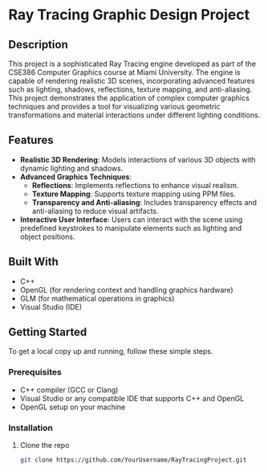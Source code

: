 # Ray Tracing Graphic Design Project

## Description
This project is a sophisticated Ray Tracing engine developed as part of the CSE386 Computer Graphics course at Miami University. The engine is capable of rendering realistic 3D scenes, incorporating advanced features such as lighting, shadows, reflections, texture mapping, and anti-aliasing. This project demonstrates the application of complex computer graphics techniques and provides a tool for visualizing various geometric transformations and material interactions under different lighting conditions.

## Features
- **Realistic 3D Rendering**: Models interactions of various 3D objects with dynamic lighting and shadows.
- **Advanced Graphics Techniques**:
  - **Reflections**: Implements reflections to enhance visual realism.
  - **Texture Mapping**: Supports texture mapping using PPM files.
  - **Transparency and Anti-aliasing**: Includes transparency effects and anti-aliasing to reduce visual artifacts.
- **Interactive User Interface**: Users can interact with the scene using predefined keystrokes to manipulate elements such as lighting and object positions.

## Built With
- C++
- OpenGL (for rendering context and handling graphics hardware)
- GLM (for mathematical operations in graphics)
- Visual Studio (IDE)

## Getting Started
To get a local copy up and running, follow these simple steps.

### Prerequisites
- C++ compiler (GCC or Clang)
- Visual Studio or any compatible IDE that supports C++ and OpenGL
- OpenGL setup on your machine

### Installation
1. Clone the repo
   ```sh
   git clone https://github.com/YourUsername/RayTracingProject.git
